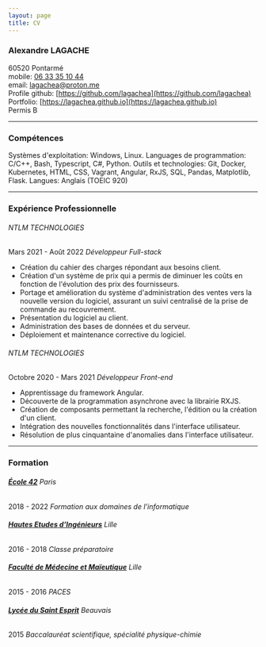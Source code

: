 ```yaml
---
layout: page
title: CV
---
```


### Alexandre LAGACHE
60520 Pontarmé  
mobile: [06 33 35 10 44](tel:+33633351044)  
email: [lagachea@proton.me](mailto:lagachea@proton.me)  
Profile github: [https://github.com/lagachea](https://github.com/lagachea)  
Portfolio: [https://lagachea.github.io](https://lagachea.github.io)  
Permis B

---
### Compétences
Systèmes d'exploitation: Windows, Linux.
Languages de programmation: C/C++, Bash, Typescript, C#, Python.
Outils et technologies: Git, Docker, Kubernetes, HTML, CSS, Vagrant, Angular, RxJS, SQL, Pandas, Matplotlib, Flask.
Langues: Anglais (TOEIC 920)

---
### Expérience Professionnelle
###### NTLM TECHNOLOGIES
Mars 2021 - Août 2022 *Développeur Full-stack*
- Création du cahier des charges répondant aux besoins client.
- Création d'un système de prix qui a permis de diminuer les coûts en fonction de l'évolution des prix des fournisseurs.
- Portage et amélioration du système d'administration des ventes vers la nouvelle version du logiciel, assurant un suivi centralisé de la prise de commande au recouvrement.
- Présentation du logiciel au client.
- Administration des bases de données et du serveur.
- Déploiement et maintenance corrective du logiciel.

###### NTLM TECHNOLOGIES
Octobre 2020 - Mars 2021 *Développeur Front-end*
- Apprentissage du framework Angular.
- Découverte de la programmation asynchrone avec la librairie RXJS.
- Création de composants permettant la recherche, l'édition ou la création d'un client.
- Intégration des nouvelles fonctionnalités dans l'interface utilisateur.
- Résolution de plus cinquantaine d'anomalies dans l'interface utilisateur.

---
### Formation
###### **[École 42](https://42.fr)** Paris
2018 - 2022 *Formation aux domaines de l’informatique*

###### **[Hautes Etudes d’Ingénieurs](https://www.junia.com/fr/junia/programme-grande-ecole-hei/)** Lille
2016 - 2018 *Classe préparatoire*

###### **[Faculté de Médecine et Maïeutique](https://fmms.fr/)** Lille
2015 - 2016 *PACES*

###### **[Lycée du Saint Esprit](https://saintesprit.com)** Beauvais
2015 *Baccalauréat scientifique, spécialité physique-chimie*
